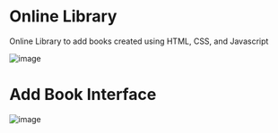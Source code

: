 # Online Library
Online Library to add books created using HTML, CSS, and Javascript

![image](https://github.com/steven123ho/library/assets/110568734/4598c9f4-4af7-42f2-972b-228d76b4a6a7)

# Add Book Interface
![image](https://github.com/steven123ho/library/assets/110568734/5d8c42a5-439b-46eb-9117-021fb2f05663)


